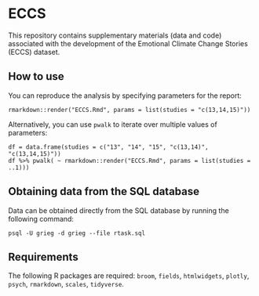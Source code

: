 # ECCS

This repository contains supplementary materials (data and code) associated with the development of the Emotional Climate Change Stories (ECCS) dataset.

## How to use

You can reproduce the analysis by specifying parameters for the report:

```
rmarkdown::render("ECCS.Rmd", params = list(studies = "c(13,14,15)"))
```

Alternatively, you can use `pwalk` to iterate over multiple values of parameters:

```
df = data.frame(studies = c("13", "14", "15", "c(13,14)", "c(13,14,15)"))
df %>% pwalk( ~ rmarkdown::render("ECCS.Rmd", params = list(studies = ..1)))
```

## Obtaining data from the SQL database

Data can be obtained directly from the SQL database by running the following command:

```
psql -U grieg -d grieg --file rtask.sql
```

## Requirements

The following R packages are required: `broom`, `fields`, `htmlwidgets`, `plotly`, `psych`, `rmarkdown`, `scales`, `tidyverse`.
